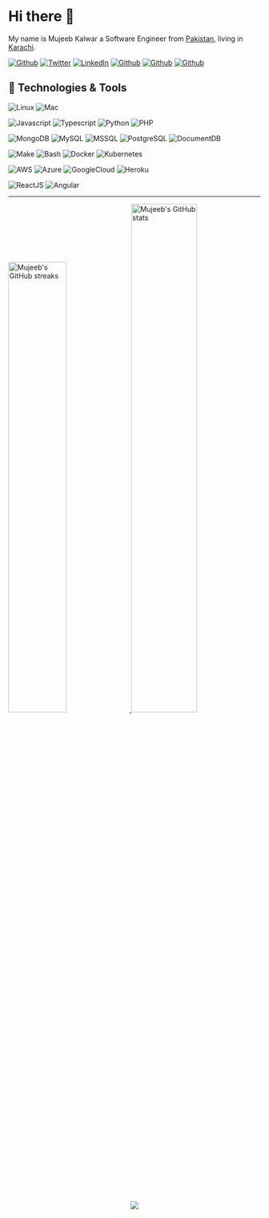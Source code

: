 # Hi there 👋

My name is Mujeeb Kalwar a Software Engineer from [Pakistan](https://unsplash.com/s/photos/pakistan), living in [Karachi](https://unsplash.com/s/photos/karachi).

[![Github](https://img.shields.io/badge/Medium-12100E?style=for-the-badge&logo=medium&logoColor=white)](http://mujeeb.move.com)
[![Twitter](https://img.shields.io/badge/Twitter-1DA1F2?style=for-the-badge&logo=twitter&logoColor=white&label=)](https://twitter.com/mujeeb_kalwar_1)
[![LinkedIn](https://img.shields.io/badge/LinkedIn-0077B5?style=for-the-badge&logo=linkedin&logoColor=white)](https://www.linkedin.com/in/mujeeb-kalwar)
[![Github](https://img.shields.io/badge/GitHub-100000?style=for-the-badge&logo=github&logoColor=white)](https://github.com/MujeebullahKalwar)
[![Github](https://img.shields.io/badge/Gmail-D14836?style=for-the-badge&logo=gmail&logoColor=white)](mailto:mujeebkalwar.mk@gmail.com)
[![Github](https://img.shields.io/badge/Telegram-2CA5E0?style=for-the-badge&logo=telegram&logoColor=white&label=@mujeebkalwar)](tg://resolve?domain=@mujeebkalwar)

## 🔧 Technologies & Tools

![Linux](https://img.shields.io/badge/OS-Linux-informational?style=flat&logo=linux&logoColor=white&color=2bbc8a)
![Mac](https://img.shields.io/badge/OS-Mac-informational?style=flat&logo=macos&logoColor=white&color=2bbc8a)

![Javascript](https://img.shields.io/badge/Code-JavaScript-informational?style=flat&logo=javascript&logoColor=white&color=FF6666)
![Typescript](https://img.shields.io/badge/Code-Typescript-informational?style=flat&logo=typescript&logoColor=white&color=FF6666)
![Python](https://img.shields.io/badge/Code-Python-informational?style=flat&logo=python&logoColor=white&color=FF6666)
![PHP](https://img.shields.io/badge/Code-PHP-informational?style=flat&logo=php&logoColor=white&color=FF6666)

![MongoDB](https://img.shields.io/badge/DB-MongoDB-informational?style=flat&logo=mongodb&logoColor=white&color=668AFF)
![MySQL](https://img.shields.io/badge/DB-MySQL-informational?style=flat&logo=mysql&logoColor=white&color=668AFF)
![MSSQL](https://img.shields.io/badge/DB-MSSQL-informational?style=flat&logo=mssql&logoColor=white&color=668AFF)
![PostgreSQL](https://img.shields.io/badge/DB-PostgreSQL-informational?style=flat&logo=postgresql&logoColor=white&color=668AFF)
![DocumentDB](https://img.shields.io/badge/DB-DocumentDB-informational?style=flat&logo=db&logoColor=white&color=668AFF)


![Make](https://img.shields.io/badge/Code-Make-informational?style=flat&logo=cmake&logoColor=white&color=FFFC66)
![Bash](https://img.shields.io/badge/Shell-Bash-informational?style=flat&logo=gnu-bash&logoColor=white&color=FFFC66)
![Docker](https://img.shields.io/badge/Tools-Docker-informational?style=flat&logo=docker&logoColor=white&color=FFFC66)
![Kubernetes](https://img.shields.io/badge/Tools-Kubernetes-informational?style=flat&logo=kubernetes&logoColor=white&color=FFFC66)

![AWS](https://img.shields.io/badge/Cloud-AWS-informational?style=flat&logo=amazon&logoColor=white&color=2bbc8a)
![Azure](https://img.shields.io/badge/Cloud-Azure-informational?style=flat&logo=microsoft-azure&logoColor=white&color=2bbc8a)
![GoogleCloud](https://img.shields.io/badge/Cloud-Google-informational?style=flat&logo=googlecloud&logoColor=white&color=2bbc8a)
![Heroku](https://img.shields.io/badge/Cloud-Heroku-informational?style=flat&logo=heroku&logoColor=white&color=2bbc8a)

![ReactJS](https://img.shields.io/badge/Code-ReactJS-informational?style=flat&logo=react&logoColor=white&color=FF66EF)
![Angular](https://img.shields.io/badge/Code-Angular-informational?style=flat&logo=angular&logoColor=white&color=FF66EF)

<hr />

<a href="https://github.com/MujeebullahKalwar">
  <img src="https://streak-stats.demolab.com/?user=MujeebullahKalwar&currStreakLabel=000&ring=2f80ed&fire=2f80ed" alt="Mujeeb's GitHub streaks" style="max-width: 100%; width:48%">
</a>

<a href="https://github.com/MujeebullahKalwar">
  <!-- 
  <img src="https://github-readme-stats.vercel.app/api?username=MujeebullahKalwar&show_icons=true&count_private=true&hide=stars" alt="Mujeeb's GitHub stats" style="max-width: 100%; width:51%">
  -->
  <img src="http://github-profile-summary-cards.vercel.app/api/cards/profile-details?username=MujeebullahKalwar&theme=github_dark&show_icons=true&count_private=true&hide=stars" alt="Mujeeb's GitHub stats" style="max-width: 100%; width:51%">
</a>

  <!-- 
<a href="https://github.com/MujeebullahKalwar">
  <img src="http://github-profile-summary-cards.vercel.app/api/cards/stats?username=MujeebullahKalwar&theme=github_dark&show_icons=true&count_private=true&hide=stars" alt="Mujeeb's GitHub streaks" style="max-width: 100%; width:48%">
</a>
  -->

<div style="width: 100%; text-align: center;">
  <a href="https://github.com/MujeebullahKalwar">
    <img align="center" src="http://github-profile-summary-cards.vercel.app/api/cards/repos-per-language?username=MujeebullahKalwar&theme=github_dark&exclude=github_dark" />
  </a>
</center>


